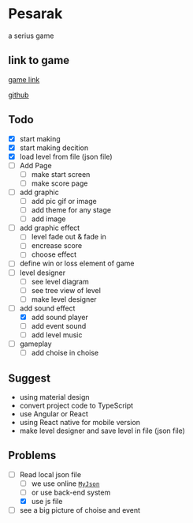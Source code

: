 # Pesarak

a serius game

## link to game

[game link](https://magic-light-team.github.io/Pesarak/)

[github](https://github.com/magic-light-team/Pesarak)

## Todo

- [x] start making
- [x] start making decition
- [x] load level from file (json file)
- [ ] Add Page
  - [ ] make start screen
  - [ ] make score page
- [ ] add graphic
  - [ ] add pic gif or image
  - [ ] add theme for any stage
  - [ ] add image
- [ ] add graphic effect
  - [ ] level fade out & fade in
  - [ ] encrease score
  - [ ] choose effect
- [ ] define win or loss element of game
- [ ] level designer
  - [ ] see level diagram
  - [ ] see tree view of level
  - [ ] make level designer
- [ ] add sound effect
  - [x] add sound player
  - [ ] add event sound
  - [ ] add level music
- [ ] gameplay
  - [ ] add choise in choise

## Suggest

* using material design
* convert project code to TypeScript
* use Angular or React
* using React native for mobile version
* make level designer and save level in file (json file)

## Problems

- [ ] Read local json file
  - [ ] we use online [`MyJson`](http://myjson.com/)
  - [ ] or use back-end system
  - [x] use js file

- [ ] see a big picture of choise and event